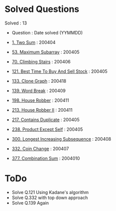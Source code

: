 # Solved Questions
Solved : 13
- Question : Date solved (YYMMDD)

- [1. Two Sum](https://leetcode.com/problems/two-sum/) : 200404
- [53. Maximum Subarray](https://leetcode.com/problems/maximum-subarray/) : 200405
- [70. Climbing Stairs](https://leetcode.com/problems/climbing-stairs/) : 200406
- [121. Best Time To Buy And Sell Stock](https://leetcode.com/problems/best-time-to-buy-and-sell-stock/) : 200405
- [133. Clone Graph](https://leetcode.com/problems/clone-graph/) : 200418
- [139. Word Break](https://leetcode.com/problems/word-break/) : 200409
- [198. House Robber](https://leetcode.com/problems/house-robber/) : 200411
- [213. House Robber II](https://leetcode.com/problems/house-robber-ii/) : 200411
- [217. Contains Duplicate](https://leetcode.com/problems/contains-duplicate/) : 200405
- [238. Product Except Self](https://leetcode.com/problems/product-of-array-except-self/) : 200405
- [300. Longest Increasing Subsequence](https://leetcode.com/problems/longest-increasing-subsequence/) : 200408
- [332. Coin Change](https://leetcode.com/problems/coin-change/) : 200407
- [377. Combination Sum](https://leetcode.com/problems/combination-sum-iv/) : 2004010

# ToDo

- Solve Q.121 Using Kadane's algorithm
- Solve Q.332 with top down approach
- Solve Q.139 Again

